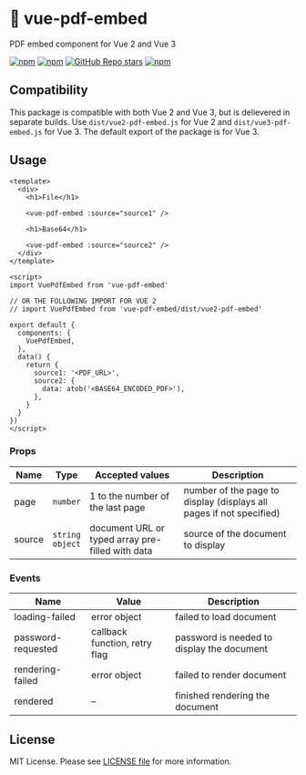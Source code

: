 # 📄 vue-pdf-embed

PDF embed component for Vue 2 and Vue 3

[![npm](https://img.shields.io/npm/v/vue-pdf-embed)](https://npmjs.com/package/vue-pdf-embed)
[![npm](https://img.shields.io/npm/dm/vue-pdf-embed)](https://npmjs.com/package/vue-pdf-embed)
[![GitHub Repo stars](https://img.shields.io/github/stars/hrynko/vue-pdf-embed)](https://github.com/hrynko/vue-pdf-embed)
[![npm](https://img.shields.io/npm/l/vue-pdf-embed)](https://github.com/hrynko/vue-pdf-embed/blob/master/LICENSE)

## Compatibility

This package is compatible with both Vue 2 and Vue 3, but is delievered in separate builds. Use `dist/vue2-pdf-embed.js` for Vue 2 and `dist/vue3-pdf-embed.js` for Vue 3. The default export of the package is for Vue 3.

## Usage

```vue
<template>
  <div>
    <h1>File</h1>

    <vue-pdf-embed :source="source1" />

    <h1>Base64</h1>

    <vue-pdf-embed :source="source2" />
  </div>
</template>

<script>
import VuePdfEmbed from 'vue-pdf-embed'

// OR THE FOLLOWING IMPORT FOR VUE 2
// import VuePdfEmbed from 'vue-pdf-embed/dist/vue2-pdf-embed'

export default {
  components: {
    VuePdfEmbed,
  },
  data() {
    return {
      source1: '<PDF_URL>',
      source2: {
        data: atob('<BASE64_ENCODED_PDF>'),
      },
    }
  }
})
</script>
```

### Props

| Name   | Type                   | Accepted values                                  | Description                                                         |
| ------ | ---------------------- | ------------------------------------------------ | ------------------------------------------------------------------- |
| page   | `number`               | 1 to the number of the last page                 | number of the page to display (displays all pages if not specified) |
| source | `string` <br> `object` | document URL or typed array pre-filled with data | source of the document to display                                   |

### Events

| Name               | Value                         | Description                                |
| ------------------ | ----------------------------- | ------------------------------------------ |
| loading-failed     | error object                  | failed to load document                    |
| password-requested | callback function, retry flag | password is needed to display the document |
| rendering-failed   | error object                  | failed to render document                  |
| rendered           | –                             | finished rendering the document            |

## License

MIT License. Please see [LICENSE file](LICENSE) for more information.
